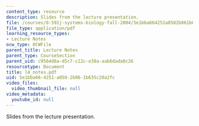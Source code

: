 ```yaml
---
content_type: resource
description: Slides from the lecture presentation.
file: /courses/8-591j-systems-biology-fall-2004/5e1bba664251a0502b861b635c20a2fc_l4_notes.pdf
file_type: application/pdf
learning_resource_types:
- Lecture Notes
ocw_type: OCWFile
parent_title: Lecture Notes
parent_type: CourseSection
parent_uid: c9564d6a-d5c7-c12c-e38a-aab6dada0c26
resourcetype: Document
title: l4_notes.pdf
uid: 5e1bba66-4251-a050-2b86-1b635c20a2fc
video_files:
  video_thumbnail_file: null
video_metadata:
  youtube_id: null
---
```

Slides from the lecture presentation.

